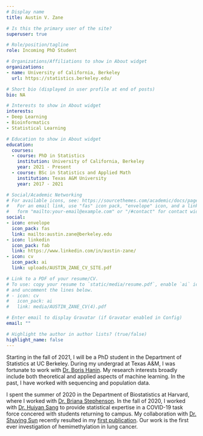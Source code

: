 ```yaml
---
# Display name
title: Austin V. Zane

# Is this the primary user of the site?
superuser: true

# Role/position/tagline
role: Incoming PhD Student

# Organizations/Affiliations to show in About widget
organizations:
- name: University of California, Berkeley
  url: https://statistics.berkeley.edu/

# Short bio (displayed in user profile at end of posts)
bio: NA

# Interests to show in About widget
interests:
- Deep Learning
- Bioinformatics
- Statistical Learning

# Education to show in About widget
education:
  courses:
  - course: PhD in Statistics
    institution: University of California, Berkeley
    year: 2021 - Present
  - course: BSc in Statistics and Applied Math
    institution: Texas A&M University
    year: 2017 - 2021

# Social/Academic Networking
# For available icons, see: https://sourcethemes.com/academic/docs/page-builder/#icons
#   For an email link, use "fas" icon pack, "envelope" icon, and a link in the
#   form "mailto:your-email@example.com" or "/#contact" for contact widget.
social:
- icon: envelope
  icon_pack: fas
  link: mailto:austin.zane@berkeley.edu
- icon: linkedin
  icon_pack: fab
  link: https://www.linkedin.com/in/austin-zane/
- icon: cv
  icon_pack: ai
  link: uploads/AUSTIN_ZANE_CV_SITE.pdf

# Link to a PDF of your resume/CV.
# To use: copy your resume to `static/media/resume.pdf`, enable `ai` icons in `params.toml`, 
# and uncomment the lines below.
# - icon: cv
#   icon_pack: ai
#   link: media/AUSTIN_ZANE_CV(4).pdf

# Enter email to display Gravatar (if Gravatar enabled in Config)
email: ""

# Highlight the author in author lists? (true/false)
highlight_name: false
---
```


Starting in the fall of 2021, I will be a PhD student in the Department of Statistics at UC Berkeley. During my undergrad at Texas A&M, I was fortunate to work with [Dr. Boris Hanin](https://hanin.princeton.edu/). My research interests broadly include both theoretical and applied aspects of machine learning. In the past, I have worked with sequencing and population data.    
  
I spent the summer of 2020 in the Department of Biostatistics at Harvard, where I worked with [Dr. Briana Stephenson](https://www.hsph.harvard.edu/briana-stephenson/). In the fall of 2020, I worked with [Dr. Huiyan Sang](https://web.stat.tamu.edu/~huiyan/) to provide statistical expertise in a COVID-19 task force concered with students returning to campus. My collaboration with [Dr. Shuying Sun](https://www.math.txstate.edu/about/people/faculty/sun.html) recently resulted in my [first publication](https://bmccancer.biomedcentral.com/articles/10.1186/s12885-021-07990-7). Our work is the first ever investigation of hemimethylation in lung cancer.


